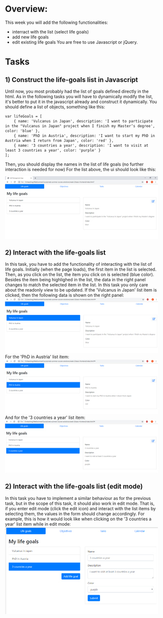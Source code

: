 # Overview:
This week you will add the following functionalities:
* interract with the list (select life goals)
* add new life goals
* edit existing life goals
You are free to use Javascript or jQuery.
# Tasks
## 1) Construct the life-goals list in Javascript
Until now, you most probably had the list of goals defined directly in the html. As in the following tasks you will have to dynamically
modify the list, it's better to put it in the javascript already and construct it dynamically. You should define a list of objects, 
something like this: 
```
var lifeGoals = [
    { name: 'Vulcanus in Japan', description: 'I want to participate in the "Vulcanus in Japan" project when I finish my Master‘s degree', color: 'blue' },
    { name: 'PhD in Austria', description: 'I want to start my PhD in Austria when I return from Japan', color: 'red' },
    { name: '3 countries a year', description: 'I want to visit at least 3 countries a year', color: 'purple' }
];
```
Then, you should display the names in the list of life goals (no further interaction is needed for now)
For the list above, the ui should look like this:

![javascript_list_ui](https://github.com/Ranapop/web-course/blob/master/images/mocks/week3/week3_1.png)

## 2) Interact with the life-goals list
In this task, you have to add the functionality of interacting with the list of life goals.
Initially (when the page loads), the first item in the list is selected.
Then, as you click on the list, the item you click on is selected (blue color). Besides the item being highlighed in the list, the data in the right panel changes to match the selected item in the list. In this task you only care about the readonly view to be updated.
If the 'Vulcanus in Japan' list item is clicked, then the following data is shown on the right panel:
![vulcanus_selected](https://github.com/Ranapop/web-course/blob/master/images/mocks/week3/vulcanus_selected.png)
For the 'PhD in Austria' list item:
![vulcanus_selected](https://github.com/Ranapop/web-course/blob/master/images/mocks/week3/phd_selected.png)
And for the '3 countries a year' list item:
![vulcanus_selected](https://github.com/Ranapop/web-course/blob/master/images/mocks/week3/3_countries_selected.png)

## 2) Interact with the life-goals list (edit mode)
In this task you have to implement a similar behaviour as for the previous task, but in the scope of this task, it should also work in edit mode. That is, if you enter edit mode (click the edit icon) and interact with the list items by selecting them, the values in the form should change accordingly.
For example, this is how it would look like when clicking on the '3 countries a year' list item while in edit mode:
![selected_edit_mode](https://github.com/Ranapop/web-course/blob/master/images/mocks/week3/select_item_edit_mode.png)
